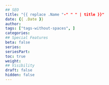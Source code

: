 ```yaml
---
## SEO
title: "{{ replace .Name "-" " " | title }}"
date: {{ .Date }}
author:
tags: ["tags-without-spaces", ]
categories:
## Special Features
beta: false 
series:
seriesPart:
toc: true
weight: 
## Visibility
draft: false
hidden: false
---
```

